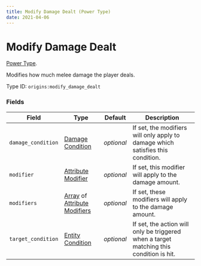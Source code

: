 ```yaml
---
title: Modify Damage Dealt (Power Type)
date: 2021-04-06
---
```

# Modify Damage Dealt

[Power Type](../power_types.md).

Modifies how much melee damage the player deals.

Type ID: `origins:modify_damage_dealt`

### Fields

Field  | Type | Default | Description
-------|------|---------|-------------
`damage_condition` | [Damage Condition](../damage_conditions.md) | _optional_ | If set, the modifiers will only apply to damage which satisfies this condition.
`modifier` | [Attribute Modifier](../data_types/attribute_modifier.md) | _optional_ | If set, this modifier will apply to the damage amount.
`modifiers` | [Array](../data_types/array.md) of [Attribute Modifiers](../data_types/attribute_modifier.md) | _optional_ | If set, these modifiers will apply to the damage amount.
`target_condition` | [Entity Condition](../entity_conditions.md) | _optional_ | If set, the action will only be triggered when a target matching this condition is hit.

